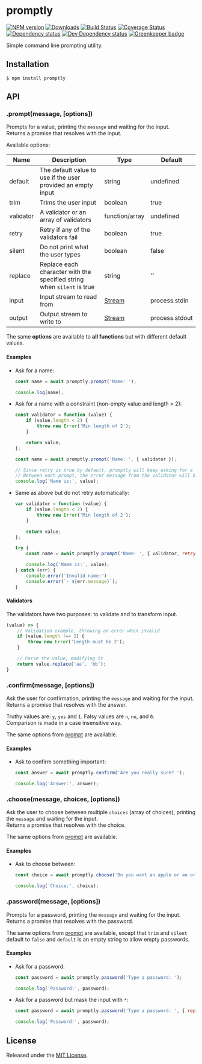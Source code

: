 # promptly

[![NPM version][npm-image]][npm-url] [![Downloads][downloads-image]][npm-url] [![Build Status][travis-image]][travis-url] [![Coverage Status][codecov-image]][codecov-url] [![Dependency status][david-dm-image]][david-dm-url] [![Dev Dependency status][david-dm-dev-image]][david-dm-dev-url] [![Greenkeeper badge][greenkeeper-image]][greenkeeper-url]

[npm-url]:https://npmjs.org/package/promptly
[downloads-image]:http://img.shields.io/npm/dm/promptly.svg
[npm-image]:http://img.shields.io/npm/v/promptly.svg
[travis-url]:https://travis-ci.org/moxystudio/node-promptly
[travis-image]:http://img.shields.io/travis/moxystudio/node-promptly/master.svg
[codecov-url]:https://codecov.io/gh/moxystudio/node-promptly
[codecov-image]:https://img.shields.io/codecov/c/github/moxystudio/node-promptly/master.svg
[david-dm-url]:https://david-dm.org/moxystudio/node-promptly
[david-dm-image]:https://img.shields.io/david/moxystudio/node-promptly.svg
[david-dm-dev-url]:https://david-dm.org/moxystudio/node-promptly?type=dev
[david-dm-dev-image]:https://img.shields.io/david/dev/moxystudio/node-promptly.svg
[greenkeeper-image]:https://badges.greenkeeper.io/moxystudio/node-promptly.svg
[greenkeeper-url]:https://greenkeeper.io/

Simple command line prompting utility.


## Installation

`$ npm install promptly`


## API

### .prompt(message, [options])

Prompts for a value, printing the `message` and waiting for the input.   
Returns a promise that resolves with the input.

Available options:

| Name   | Description   | Type     | Default |
| ------ | ------------- | -------- | ------- |
| default | The default value to use if the user provided an empty input | string | undefined |
| trim | Trims the user input | boolean | true |
| validator | A validator or an array of validators | function/array | undefined |
| retry | Retry if any of the validators fail | boolean | true |
| silent | Do not print what the user types | boolean | false |
| replace | Replace each character with the specified string when `silent` is true | string | '' |
| input | Input stream to read from | [Stream](https://nodejs.org/api/process.html#process_process_stdin) | process.stdin |
| output | Output stream to write to | [Stream](https://nodejs.org/api/process.html#process_process_stdout) | process.stdout |

The same **options** are available to **all functions** but with different default values.

#### Examples

- Ask for a name:

    ```js
    const name = await promptly.prompt('Name: ');

    console.log(name);
    ```

- Ask for a name with a constraint (non-empty value and length > 2):

    ```js
    const validator = function (value) {
        if (value.length < 2) {
            throw new Error('Min length of 2');
        }

        return value;
    };

    const name = await promptly.prompt('Name: ', { validator });

    // Since retry is true by default, promptly will keep asking for a name until it is valid
    // Between each prompt, the error message from the validator will be printed
    console.log('Name is:', value);
    ```

- Same as above but do not retry automatically:

    ```js
    var validator = function (value) {
        if (value.length < 2) {
            throw new Error('Min length of 2');
        }

        return value;
    };

    try {
        const name = await promptly.prompt('Name: ', { validator, retry: false });

        console.log('Name is:', value);
    } catch (err) {
        console.error('Invalid name:')
        console.error(`- ${err.message}`);
    }
    ```

#### Validators

The validators have two purposes: to validate and to transform input.

```js
(value) => {
    // Validation example, throwing an error when invalid
    if (value.length !== 2) {
        throw new Error('Length must be 2');
    }

    // Parse the value, modifying it
    return value.replace('aa', 'bb');
}
```

### .confirm(message, [options])

Ask the user for confirmation, printing the `message` and waiting for the input.
Returns a promise that resolves with the answer.

Truthy values are: `y`, `yes` and `1`. Falsy values are `n`, `no`, and `0`.   
Comparison is made in a case insensitive way.

The same options from [prompt](#promptmessage-options) are available.

#### Examples

- Ask to confirm something important:

    ```js
    const answer = await promptly.confirm('Are you really sure? ');

    console.log('Answer:', answer);
    ```

### .choose(message, choices, [options])

Ask the user to choose between multiple `choices` (array of choices), printing the `message` and waiting for the input.   
Returns a promise that resolves with the choice.

The same options from [prompt](#promptmessage-options) are available.

#### Examples

- Ask to choose between:

    ```js
    const choice = await promptly.choose('Do you want an apple or an orange? ', ['apple', 'orange']);

    console.log('Choice:', choice);
    ```

### .password(message, [options])

Prompts for a password, printing the `message` and waiting for the input.   
Returns a promise that resolves with the password.

The same options from [prompt](#promptmessage-options) are available, except that `trim` and `silent` default to `false` and `default` is  an empty string to allow empty passwords.

#### Examples

- Ask for a password:

    ```js
    const password = await promptly.password('Type a password: ');

    console.log('Password:', password);
    ```

- Ask for a password but mask the input with `*`:

    ```js
    const password = await promptly.password('Type a password: ', { replace: '*' });

    console.log('Password:', password);
    ```


## License

Released under the [MIT License](http://www.opensource.org/licenses/mit-license.php).
